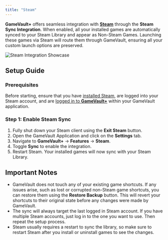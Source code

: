 ```yaml
---
title: "Steam"
---
```


**GameVault+** offers seamless integration with **[Steam](https://steampowered.com)** through the **Steam Sync Integration**. When enabled, all your installed games are automatically synced to your Steam Library and appear as Non-Steam Games. Launching these games via Steam will route them through GameVault, ensuring all your custom launch options are preserved.

![Steam Integration Showcase](/img/plus/integrations/steam/showcase.png)

## Setup Guide

### Prerequisites

Before starting, ensure that you have [installed Steam](https://store.steampowered.com/about/), are logged into your Steam account, and are [logged in to **GameVault+**](../client-setup.md) within your GameVault application.

### **Step 1: Enable Steam Sync**

1. Fully shut down your Steam client using the **Exit Steam** button.
2. Open the GameVault Application and click on the **Settings** tab.
3. Navigate to **GameVault+** -> **Features** -> **Steam**.
4. Toggle **Sync** to enable the integration.
5. Restart Steam. Your installed games will now sync with your Steam Library.

## Important Notes

- GameVault does not touch any of your existing game shortcuts. If any issues arise, such as lost or corrupted non-Steam game shortcuts, you can restore them using the **Restore Backup** button. This will revert your shortcuts to their original state before any changes were made by GameVault.
- The sync will always target the last logged in Steam account. If you have multiple Steam accounts, just log in to the one you want to use. Then repeat the setup process.
- Steam usually requires a restart to sync the library, so make sure to restart Steam after you install or uninstall games to see the changes.
